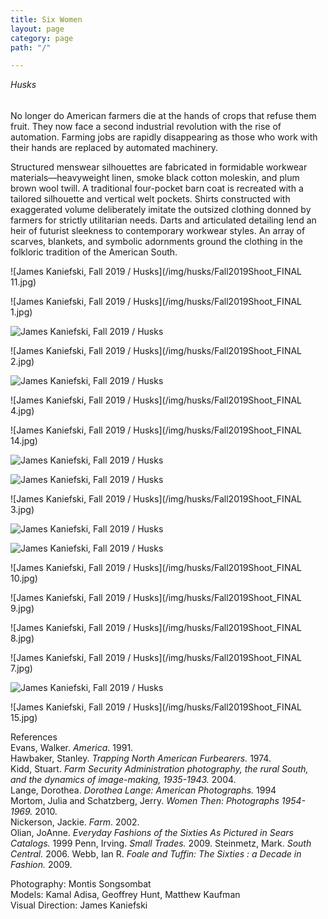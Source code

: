 ```yaml
---
title: Six Women
layout: page
category: page
path: "/"

---
```

_Husks_

###### <div align="left">

No longer do American farmers die at the hands of crops that refuse them fruit. They now face a second industrial revolution with the rise of automation. Farming jobs are rapidly disappearing as those who work with their hands are replaced by automated machinery.

Structured menswear silhouettes are fabricated in formidable workwear materials—heavyweight linen, smoke black cotton moleskin, and plum brown wool twill. A traditional four-pocket barn coat is recreated with a tailored silhouette and vertical welt pockets. Shirts constructed with exaggerated volume deliberately imitate the outsized clothing donned by farmers for strictly utilitarian needs. Darts and articulated detailing lend an heir of futurist sleekness to contemporary workwear styles. An array of scarves, blankets, and symbolic adornments ground the clothing in the folkloric tradition of the American South.

![James Kaniefski, Fall 2019 / Husks](/img/husks/Fall2019Shoot_FINAL 11.jpg)

![James Kaniefski, Fall 2019 / Husks](/img/husks/Fall2019Shoot_FINAL 1.jpg)

![James Kaniefski, Fall 2019 / Husks](/img/process.jpg)

![James Kaniefski, Fall 2019 / Husks](/img/husks/Fall2019Shoot_FINAL 2.jpg)

![James Kaniefski, Fall 2019 / Husks](/img/fall2019shoot_final-42.jpg)

![James Kaniefski, Fall 2019 / Husks](/img/husks/Fall2019Shoot_FINAL 4.jpg)

![James Kaniefski, Fall 2019 / Husks](/img/husks/Fall2019Shoot_FINAL 14.jpg)

![James Kaniefski, Fall 2019 / Husks](/img/process4.jpg)

![James Kaniefski, Fall 2019 / Husks](/img/fall2019shoot_final-6.jpg)

![James Kaniefski, Fall 2019 / Husks](/img/husks/Fall2019Shoot_FINAL 3.jpg)

![James Kaniefski, Fall 2019 / Husks](/img/process2.jpg)

![James Kaniefski, Fall 2019 / Husks](/img/process3.jpg)

![James Kaniefski, Fall 2019 / Husks](/img/husks/Fall2019Shoot_FINAL 10.jpg)

![James Kaniefski, Fall 2019 / Husks](/img/husks/Fall2019Shoot_FINAL 9.jpg)

![James Kaniefski, Fall 2019 / Husks](/img/husks/Fall2019Shoot_FINAL 8.jpg)

![James Kaniefski, Fall 2019 / Husks](/img/husks/Fall2019Shoot_FINAL 7.jpg)

![James Kaniefski, Fall 2019 / Husks](/img/process6.jpg)

![James Kaniefski, Fall 2019 / Husks](/img/husks/Fall2019Shoot_FINAL 15.jpg)

References  
Evans, Walker. _America_. 1991.  
Hawbaker, Stanley. _Trapping North American Furbearers._ 1974.  
Kidd, Stuart. _Farm Security Administration photography, the rural South, and the dynamics of image-making, 1935-1943._ 2004.  
Lange, Dorothea. _Dorothea Lange: American Photographs._ 1994  
Mortom, Julia and Schatzberg, Jerry. _Women Then: Photographs 1954-1969._ 2010.  
Nickerson, Jackie. _Farm_. 2002.  
Olian, JoAnne. _Everyday Fashions of the Sixties As Pictured in Sears Catalogs._ 1999
Penn, Irving. _Small Trades._ 2009.
Steinmetz, Mark. _South Central._ 2006.
Webb, Ian R. _Foale and Tuffin: The Sixties : a Decade in Fashion._ 2009.

Photography: Montis Songsombat  
Models: Kamal Adisa, Geoffrey Hunt, Matthew Kaufman  
Visual Direction: James Kaniefski